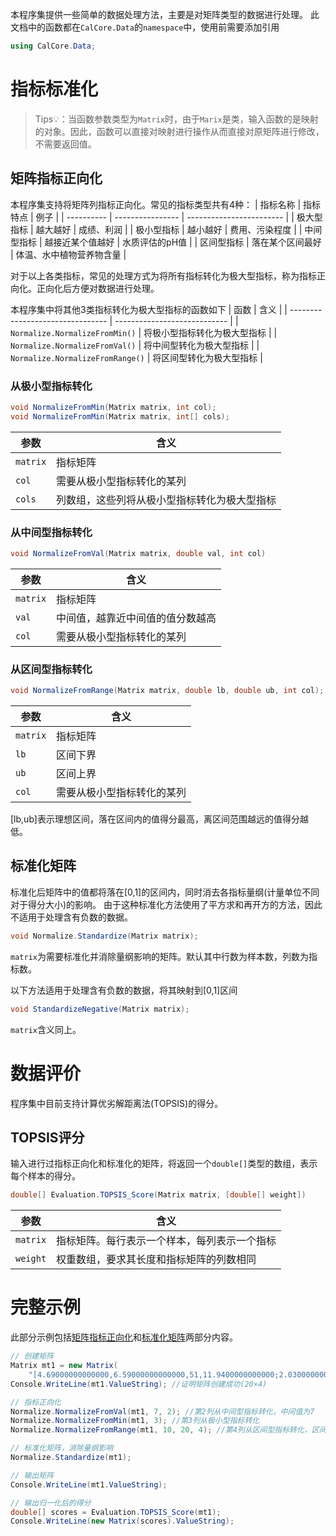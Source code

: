 本程序集提供一些简单的数据处理方法，主要是对矩阵类型的数据进行处理。
此文档中的函数都在`CalCore.Data`的`namespace`中，使用前需要添加引用
```c#
using CalCore.Data;
```

# 指标标准化

> Tips💡：当函数参数类型为`Matrix`时，由于`Marix`是类，输入函数的是映射的对象。因此，函数可以直接对映射进行操作从而直接对原矩阵进行修改，不需要返回值。

## 矩阵指标正向化
本程序集支持将矩阵列指标正向化。常见的指标类型共有4种：
| 指标名称   | 指标特点         | 例子                     |
| ---------- | ---------------- | ------------------------ |
| 极大型指标 | 越大越好         | 成绩、利润               |
| 极小型指标 | 越小越好         | 费用、污染程度           |
| 中间型指标 | 越接近某个值越好 | 水质评估的pH值           |
| 区间型指标 | 落在某个区间最好 | 体温、水中植物营养物含量 |

对于以上各类指标，常见的处理方式为将所有指标转化为极大型指标，称为指标正向化。正向化后方便对数据进行处理。

本程序集中将其他3类指标转化为极大型指标的函数如下
| 函数                             | 含义                         |
| -------------------------------- | ---------------------------- |
| `Normalize.NormalizeFromMin()`   | 将极小型指标转化为极大型指标 |
| `Normalize.NormalizeFromVal()`   | 将中间型转化为极大型指标     |
| `Normalize.NormalizeFromRange()` | 将区间型转化为极大型指标     |

### 从极小型指标转化
```c#
void NormalizeFromMin(Matrix matrix, int col);
void NormalizeFromMin(Matrix matrix, int[] cols);
```
| 参数     | 含义                                         |
| -------- | -------------------------------------------- |
| `matrix` | 指标矩阵                                     |
| `col`    | 需要从极小型指标转化的某列                   |
| `cols`   | 列数组，这些列将从极小型指标转化为极大型指标 |

### 从中间型指标转化
```c#
void NormalizeFromVal(Matrix matrix, double val, int col)
```
| 参数     | 含义                             |
| -------- | -------------------------------- |
| `matrix` | 指标矩阵                         |
| `val`    | 中间值，越靠近中间值的值分数越高 |
| `col`    | 需要从极小型指标转化的某列       |

### 从区间型指标转化
```c#
void NormalizeFromRange(Matrix matrix, double lb, double ub, int col);
```
| 参数     | 含义                       |
| -------- | -------------------------- |
| `matrix` | 指标矩阵                   |
| `lb`     | 区间下界                   |
| `ub`     | 区间上界                   |
| `col`    | 需要从极小型指标转化的某列 |
[lb,ub]表示理想区间，落在区间内的值得分最高，离区间范围越远的值得分越低。

## 标准化矩阵
标准化后矩阵中的值都将落在[0,1]的区间内，同时消去各指标量纲(计量单位不同对于得分大小)的影响。
由于这种标准化方法使用了平方求和再开方的方法，因此不适用于处理含有负数的数据。
```c#
void Normalize.Standardize(Matrix matrix);
```
`matrix`为需要标准化并消除量纲影响的矩阵。默认其中行数为样本数，列数为指标数。

以下方法适用于处理含有负数的数据，将其映射到[0,1]区间
```c#
void StandardizeNegative(Matrix matrix);
```
`matrix`含义同上。

# 数据评价
程序集中目前支持计算优劣解距离法(TOPSIS)的得分。

## TOPSIS评分
输入进行过指标正向化和标准化的矩阵，将返回一个`double[]`类型的数组，表示每个样本的得分。
```c#
double[] Evaluation.TOPSIS_Score(Matrix matrix, [double[] weight])
```
| 参数     | 含义                                         |
| -------- | -------------------------------------------- |
| `matrix` | 指标矩阵。每行表示一个样本，每列表示一个指标 |
| `weight` | 权重数组，要求其长度和指标矩阵的列数相同     |


# 完整示例
此部分示例包括[矩阵指标正向化](#矩阵指标正向化)和[标准化矩阵](#标准化矩阵)两部分内容。
```c#
// 创建矩阵
Matrix mt1 = new Matrix(
    "[4.69000000000000,6.59000000000000,51,11.9400000000000;2.03000000000000,7.86000000000000,19,6.46000000000000;9.11000000000000,6.31000000000000,46,8.91000000000000;8.61000000000000,7.05000000000000,46,26.4300000000000;7.13000000000000,6.50000000000000,50,23.5700000000000;2.39000000000000,6.77000000000000,38,24.6200000000000;7.69000000000000,6.79000000000000,38,6.01000000000000;9.30000000000000,6.81000000000000,27,31.5700000000000;5.45000000000000,7.62000000000000,5,18.4600000000000;6.19000000000000,7.27000000000000,17,7.51000000000000;7.93000000000000,7.53000000000000,9,6.52000000000000;4.40000000000000,7.28000000000000,17,25.3000000000000;7.46000000000000,8.24000000000000,23,14.4200000000000;2.01000000000000,5.55000000000000,47,26.3100000000000;2.04000000000000,6.40000000000000,23,17.9100000000000;7.73000000000000,6.14000000000000,52,15.7200000000000;6.35000000000000,7.58000000000000,25,29.4600000000000;8.29000000000000,8.41000000000000,39,12.0200000000000;3.54000000000000,7.27000000000000,54,3.16000000000000;7.44000000000000,6.26000000000000,8,28.4100000000000]");
Console.WriteLine(mt1.ValueString); //证明矩阵创建成功(20×4)

// 指标正向化
Normalize.NormalizeFromVal(mt1, 7, 2); //第2列从中间型指标转化，中间值为7
Normalize.NormalizeFromMin(mt1, 3); //第3列从极小型指标转化
Normalize.NormalizeFromRange(mt1, 10, 20, 4); //第4列从区间型指标转化，区间为[10,20]

// 标准化矩阵，消除量纲影响
Normalize.Standardize(mt1);

// 输出矩阵
Console.WriteLine(mt1.ValueString);

// 输出归一化后的得分
double[] scores = Evaluation.TOPSIS_Score(mt1);
Console.WriteLine(new Matrix(scores).ValueString);
```